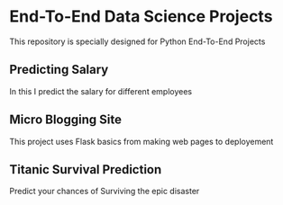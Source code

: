 # End-To-End Data Science Projects

This repository is specially designed for Python End-To-End Projects

## Predicting Salary 
In this I predict the salary for different employees 

## Micro Blogging Site
This project uses Flask basics from making web pages to deployement 

## Titanic Survival Prediction 
Predict your chances of Surviving the epic disaster
